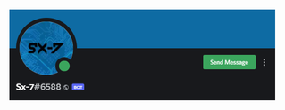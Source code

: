 <style>
    img {
        text-align: center;
    }
</style>

<h1>
    <img src='./images/logo.png' alt='logo'>
</h1>